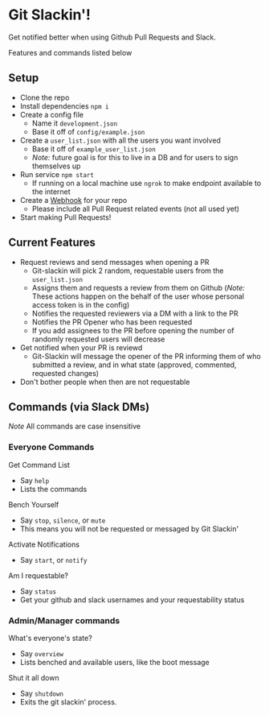 # Git Slackin'!

Get notified better when using Github Pull Requests and Slack.

Features and commands listed below

## Setup

* Clone the repo
* Install dependencies `npm i`
* Create a config file
  * Name it `development.json`
  * Base it off of `config/example.json`
* Create a `user_list.json` with all the users you want involved
  * Base it off of `example_user_list.json`
  * _Note:_ future goal is for this to live in a DB and for users to sign themselves up
* Run service `npm start`
  * If running on a local machine use `ngrok` to make endpoint available to the internet
* Create a [Webhook](https://developer.github.com/webhooks/creating/) for your repo
  * Please include all Pull Request related events (not all used yet)
* Start making Pull Requests!

## Current Features

* Request reviews and send messages when opening a PR
  * Git-slackin will pick 2 random, requestable users from the `user_list.json`
  * Assigns them and requests a review from them on Github (_Note:_ These actions happen on the behalf of the user whose personal access token is in the config)
  * Notifies the requested reviewers via a DM with a link to the PR
  * Notifies the PR Opener who has been requested
  * If you add assignees to the PR before opening the number of randomly requested users will decrease
* Get notified when your PR is reviewd
  * Git-Slackin will message the opener of the PR informing them of who submitted a review, and in what state (approved, commented, requested changes)
* Don't bother people when then are not requestable

## Commands (via Slack DMs)

_Note_ All commands are case insensitive

### Everyone Commands

Get Command List
* Say `help`
* Lists the commands 

Bench Yourself
* Say `stop`, `silence`, or `mute`
* This means you will not be requested or messaged by Git Slackin'

Activate Notifications
* Say `start`, or `notify`

Am I requestable?
* Say `status`
* Get your github and slack usernames and your requestability status

### Admin/Manager commands

What's everyone's state?
* Say `overview`
* Lists benched and available users, like the boot message

Shut it all down
* Say `shutdown`
* Exits the git slackin' process.

